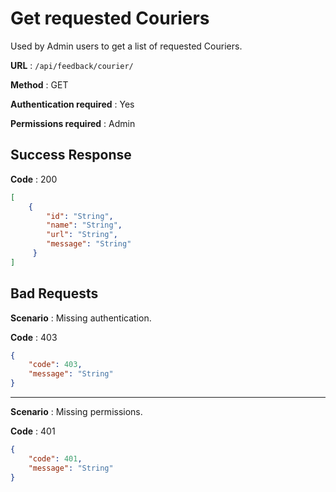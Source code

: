 # Get requested Couriers

Used by Admin users to get a list of requested Couriers.

**URL** : `/api/feedback/courier/`

**Method** : GET

**Authentication required** : Yes

**Permissions required** : Admin

## Success Response

**Code** : 200

```json
[
    {
        "id": "String",
        "name": "String",
        "url": "String",
        "message": "String"
     }
]
```

## Bad Requests

**Scenario** : Missing authentication.

**Code** : 403

```json
{
    "code": 403,
    "message": "String"
}
```

___

**Scenario** : Missing permissions.

**Code** : 401

```json
{
    "code": 401,
    "message": "String"
}
```

